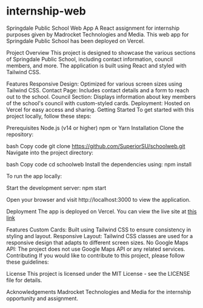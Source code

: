 # internship-web
Springdale Public School Web App
A React assignment for internship purposes given by Madrocket Technologies and Media. This web app for Springdale Public School has been deployed on Vercel.

Project Overview
This project is designed to showcase the various sections of Springdale Public School, including contact information, council members, and more. The application is built using React and styled with Tailwind CSS.

Features
Responsive Design: Optimized for various screen sizes using Tailwind CSS.
Contact Page: Includes contact details and a form to reach out to the school.
Council Section: Displays information about key members of the school's council with custom-styled cards.
Deployment: Hosted on Vercel for easy access and sharing.
Getting Started
To get started with this project locally, follow these steps:

Prerequisites
Node.js (v14 or higher)
npm or Yarn
Installation
Clone the repository:

bash
Copy code
git clone https://github.com/SuperiorSU/schoolweb.git
Navigate into the project directory:

bash
Copy code
cd schoolweb
Install the dependencies using:
npm install

To run the app locally:

Start the development server:
npm start

Open your browser and visit http://localhost:3000 to view the application.

Deployment
The app is deployed on Vercel. You can view the live site at <a href="https://springdale-five.vercel.app">this link</a>

Features
Custom Cards: Built using Tailwind CSS to ensure consistency in styling and layout.
Responsive Layout: Tailwind CSS classes are used for a responsive design that adapts to different screen sizes.
No Google Maps API: The project does not use Google Maps API or any related services.
Contributing
If you would like to contribute to this project, please follow these guidelines:

License
This project is licensed under the MIT License - see the LICENSE file for details.

Acknowledgements
Madrocket Technologies and Media for the internship opportunity and assignment.
